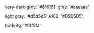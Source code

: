 very-dark-grey: '#616161'
gray: '#aaaaaa'

light gray: '#d5d5d5'
A100: '#D5D5D5',
 
bodyBg: '#f4f5fa'


